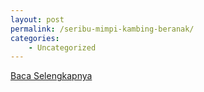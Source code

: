 ```yaml
---
layout: post
permalink: /seribu-mimpi-kambing-beranak/
categories:
    - Uncategorized
---
```


[Baca Selengkapnya](/10)